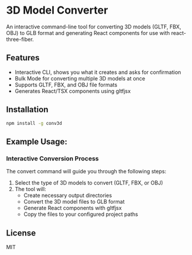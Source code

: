 # 3D Model Converter

An interactive command-line tool for converting 3D models (GLTF, FBX, OBJ) to GLB format and generating React components for use with react-three-fiber.

## Features

- Interactive CLI, shows you what it creates and asks for confirmation
- Bulk Mode for converting multiple 3D models at once
- Supports GLTF, FBX, and OBJ file formats
- Generates React/TSX components using gltfjsx

## Installation

```bash
npm install -g conv3d
```

## Example Usage:




### Interactive Conversion Process

The convert command will guide you through the following steps:

1. Select the type of 3D models to convert (GLTF, FBX, or OBJ)
2. The tool will:
   - Create necessary output directories
   - Convert the 3D model files to GLB format
   - Generate React components with gltfjsx
   - Copy the files to your configured project paths

## License

MIT